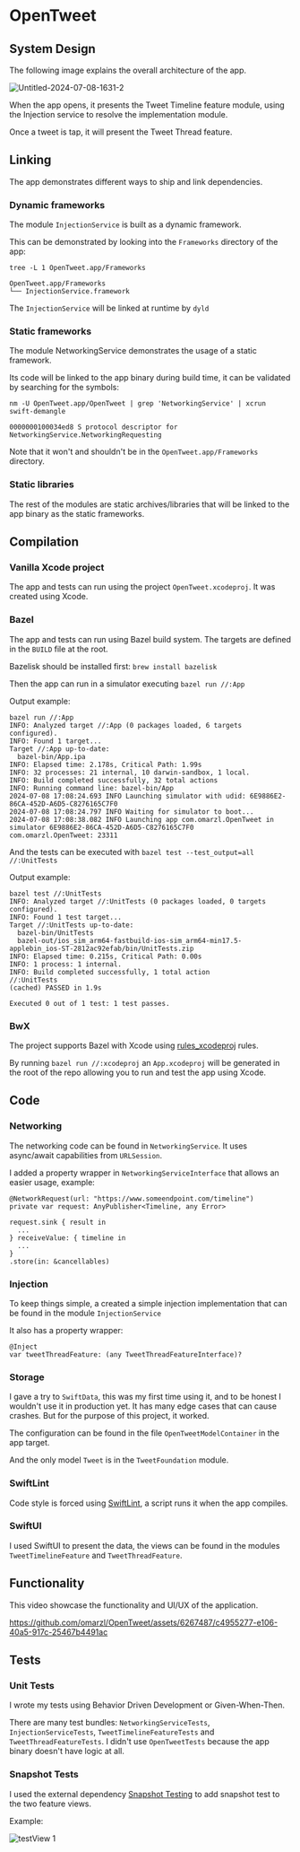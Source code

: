 OpenTweet
=========

## System Design

The following image explains the overall architecture of the app.

![Untitled-2024-07-08-1631-2](https://github.com/omarzl/OpenTweet/assets/6267487/b8e2314d-ec16-4acc-b19f-3cd05f8a8ce4)

When the app opens, it presents the Tweet Timeline feature module, using the Injection service to resolve the implementation module.

Once a tweet is tap, it will present the Tweet Thread feature.

## Linking

The app demonstrates different ways to ship and link dependencies.

### Dynamic frameworks

The module `InjectionService` is built as a dynamic framework.

This can be demonstrated by looking into the `Frameworks` directory of the app:
```
tree -L 1 OpenTweet.app/Frameworks

OpenTweet.app/Frameworks
└── InjectionService.framework
```
The `InjectionService` will be linked at runtime by `dyld`

### Static frameworks

The module NetworkingService demonstrates the usage of a static framework.

Its code will be linked to the app binary during build time, it can be validated by searching for the symbols:
```
nm -U OpenTweet.app/OpenTweet | grep 'NetworkingService' | xcrun swift-demangle

0000000100034ed8 S protocol descriptor for NetworkingService.NetworkingRequesting
```
Note that it won't and shouldn't be in the `OpenTweet.app/Frameworks` directory.

### Static libraries

The rest of the modules are static archives/libraries that will be linked to the app binary as the static frameworks.

## Compilation

### Vanilla Xcode project

The app and tests can run using the project `OpenTweet.xcodeproj`. It was created using Xcode.

### Bazel

The app and tests can run using Bazel build system. The targets are defined in the `BUILD` file at the root.

Bazelisk should be installed first: `brew install bazelisk`

Then the app can run in a simulator executing `bazel run //:App`

Output example:
```
bazel run //:App
INFO: Analyzed target //:App (0 packages loaded, 6 targets configured).
INFO: Found 1 target...
Target //:App up-to-date:
  bazel-bin/App.ipa
INFO: Elapsed time: 2.178s, Critical Path: 1.99s
INFO: 32 processes: 21 internal, 10 darwin-sandbox, 1 local.
INFO: Build completed successfully, 32 total actions
INFO: Running command line: bazel-bin/App
2024-07-08 17:08:24.693 INFO Launching simulator with udid: 6E9886E2-86CA-452D-A6D5-C8276165C7F0
2024-07-08 17:08:24.797 INFO Waiting for simulator to boot...
2024-07-08 17:08:38.082 INFO Launching app com.omarzl.OpenTweet in simulator 6E9886E2-86CA-452D-A6D5-C8276165C7F0
com.omarzl.OpenTweet: 23311
```

And the tests can be executed with `bazel test --test_output=all //:UnitTests`

Output example:
```
bazel test //:UnitTests
INFO: Analyzed target //:UnitTests (0 packages loaded, 0 targets configured).
INFO: Found 1 test target...
Target //:UnitTests up-to-date:
  bazel-bin/UnitTests
  bazel-out/ios_sim_arm64-fastbuild-ios-sim_arm64-min17.5-applebin_ios-ST-2812ac92efab/bin/UnitTests.zip
INFO: Elapsed time: 0.215s, Critical Path: 0.00s
INFO: 1 process: 1 internal.
INFO: Build completed successfully, 1 total action
//:UnitTests                                                    (cached) PASSED in 1.9s

Executed 0 out of 1 test: 1 test passes.
```

### BwX

The project supports Bazel with Xcode using [rules_xcodeproj](https://github.com/MobileNativeFoundation/rules_xcodeproj) rules.

By running `bazel run //:xcodeproj` an `App.xcodeproj` will be generated in the root of the repo allowing you to run and test the app using Xcode.

## Code

### Networking

The networking code can be found in `NetworkingService`. It uses async/await capabilities from `URLSession`.

I added a property wrapper in `NetworkingServiceInterface` that allows an easier usage, example:

```
@NetworkRequest(url: "https://www.someendpoint.com/timeline")
private var request: AnyPublisher<Timeline, any Error>

request.sink { result in
  ...
} receiveValue: { timeline in
  ...
}
.store(in: &cancellables)
```

### Injection

To keep things simple, a created a simple injection implementation that can be found in the module `InjectionService`

It also has a property wrapper:
```
@Inject
var tweetThreadFeature: (any TweetThreadFeatureInterface)?
```

### Storage

I gave a try to `SwiftData`, this was my first time using it, and to be honest I wouldn't use it in production yet. It has many edge cases that can cause crashes. But for the purpose of this project, it worked.

The configuration can be found in the file `OpenTweetModelContainer` in the app target.

And the only model `Tweet` is in the `TweetFoundation` module.

### SwiftLint

Code style is forced using [SwiftLint](https://github.com/realm/SwiftLint), a script runs it when the app compiles.

### SwiftUI

I used SwiftUI to present the data, the views can be found in the modules `TweetTimelineFeature` and `TweetThreadFeature`.

## Functionality

This video showcase the functionality and UI/UX of the application.

https://github.com/omarzl/OpenTweet/assets/6267487/c4955277-e106-40a5-917c-25467b4491ac

## Tests

### Unit Tests

I wrote my tests using Behavior Driven Development or Given-When-Then.

There are many test bundles: `NetworkingServiceTests`, `InjectionServiceTests`, `TweetTimelineFeatureTests` and `TweetThreadFeatureTests`.
I didn't use `OpenTweetTests` because the app binary doesn't have logic at all.

### Snapshot Tests

I used the external dependency [Snapshot Testing](https://github.com/pointfreeco/swift-snapshot-testing) to add snapshot test to the two feature views.

Example:

![testView 1](https://github.com/omarzl/OpenTweet/assets/6267487/83d3c64f-d160-4bb8-bbc1-46ad53a80439)
